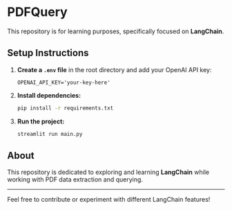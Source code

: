 # PDFQuery

This repository is for learning purposes, specifically focused on **LangChain**.

## Setup Instructions

1. **Create a `.env` file** in the root directory and add your OpenAI API key:
   ```plaintext
   OPENAI_API_KEY='your-key-here'
   ```

2. **Install dependencies:**
   ```sh
   pip install -r requirements.txt
   ```

3. **Run the project:**
   ```sh
   streamlit run main.py
   ```

## About
This repository is dedicated to exploring and learning **LangChain** while working with PDF data extraction and querying.

---
Feel free to contribute or experiment with different LangChain features!
